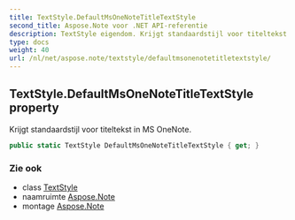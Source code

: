 ```yaml
---
title: TextStyle.DefaultMsOneNoteTitleTextStyle
second_title: Aspose.Note voor .NET API-referentie
description: TextStyle eigendom. Krijgt standaardstijl voor titeltekst in MS OneNote.
type: docs
weight: 40
url: /nl/net/aspose.note/textstyle/defaultmsonenotetitletextstyle/
---
```

## TextStyle.DefaultMsOneNoteTitleTextStyle property

Krijgt standaardstijl voor titeltekst in MS OneNote.

```csharp
public static TextStyle DefaultMsOneNoteTitleTextStyle { get; }
```

### Zie ook

* class [TextStyle](../)
* naamruimte [Aspose.Note](../../textstyle/)
* montage [Aspose.Note](../../../)


